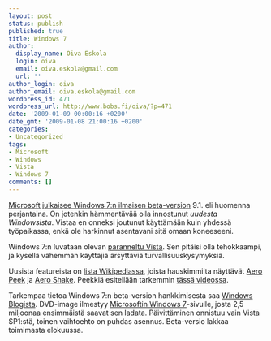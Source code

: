 ```yaml
---
layout: post
status: publish
published: true
title: Windows 7
author:
  display_name: Oiva Eskola
  login: oiva
  email: oiva.eskola@gmail.com
  url: ''
author_login: oiva
author_email: oiva.eskola@gmail.com
wordpress_id: 471
wordpress_url: http://www.bobs.fi/oiva/?p=471
date: '2009-01-09 00:00:16 +0200'
date_gmt: '2009-01-08 21:00:16 +0200'
categories:
- Uncategorized
tags:
- Microsoft
- Windows
- Vista
- Windows 7
comments: []
---
```

<p><a title="Wired: Microsoft Releases Windows 7 Beta as a Free Download" href="http://blog.wired.com/gadgets/2009/01/microsoft-relea.html">Microsoft julkaisee Windows 7:n ilmaisen beta-version</a> 9.1. eli huomenna perjantaina. On jotenkin h&auml;mment&auml;v&auml;&auml; olla innostunut <em>uudesta Windowsista</em>. Vistaa en onneksi joutunut k&auml;ytt&auml;m&auml;&auml;n kuin yhdess&auml; ty&ouml;paikassa, enk&auml; ole harkinnut asentavani sit&auml; omaan koneeseeni.</p>
<p>Windows 7:n luvataan olevan <a title="Ars Technica: MS: No new kernel for Windows 7, same requirements as Vista" href="http://arstechnica.com/journals/microsoft.ars/2008/05/27/ms-no-new-kernel-for-windows-7-same-requirements-as-vista">paranneltu Vista</a>. Sen pit&auml;isi olla tehokkaampi, ja kysell&auml; v&auml;hemm&auml;n k&auml;ytt&auml;ji&auml; &auml;rsytt&auml;vi&auml; turvallisuuskysymyksi&auml;.</p>
<p>Uusista featureista on <a title="Wikipedia: Features new to Windows 7" href="http://en.wikipedia.org/wiki/Features_new_to_Windows_7">lista Wikipediassa</a>, joista hauskimmilta n&auml;ytt&auml;v&auml;t <a title="Lifehacker: Windows 7 aero peek" href="http://lifehacker.com/5077280/a-closer-look-at-windows-7s-aero-peek-feature">Aero Peek</a> ja <a title="Lifehacker: Windows 7 aero shake" href="http://lifehacker.com/5077379/new-aero-shake-clears-the-windows-7-desktop">Aero Shake</a>. Peekki&auml; esitell&auml;&auml;n tarkemmin <a href="http://lifehacker.com/5075076/new-windows-7-taskbar-peek-feature-look-awesome">t&auml;ss&auml; videossa</a>.</p>
<p>Tarkempaa tietoa Windows 7:n beta-version hankkimisesta saa <a title="Information on Downloading and Installing Windows 7 Beta" href="http://windowsteamblog.com/blogs/windows7/archive/2009/01/07/information-on-downloading-and-installing-windows-7-beta.aspx">Windows Blogista</a>. DVD-image ilmestyy <a title="Microsoft Windows 7" href="http://www.microsoft.com/windows/windows-7/">Microsoftin Windows 7</a>-sivulle, josta 2,5 miljoonaa ensimm&auml;ist&auml; saavat sen ladata. P&auml;ivitt&auml;minen onnistuu vain Vista SP1:st&auml;, toinen vaihtoehto on puhdas asennus. Beta-versio lakkaa toimimasta elokuussa.</p>

